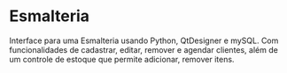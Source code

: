# Esmalteria
Interface para uma Esmalteria usando Python, QtDesigner e mySQL. Com funcionalidades de cadastrar, editar, remover e agendar clientes, além de um controle de estoque que permite adicionar, remover itens.
